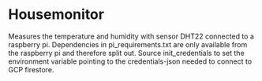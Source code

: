 # Housemonitor

Measures the temperature and humidity with sensor DHT22 connected to a raspberry pi.
Dependencies in pi_requirements.txt are only available from the raspberry pi and therefore split out.
Source init_credentials to set the environment variable pointing to the credentials-json needed to connect to GCP firestore.